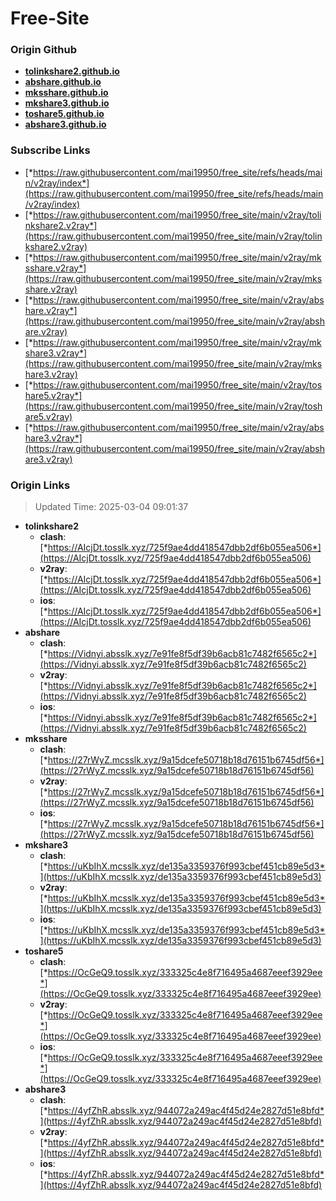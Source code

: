 # Free-Site

### Origin Github

- [**tolinkshare2.github.io**](https://github.com/tolinkshare2/tolinkshare2.github.io)
- [**abshare.github.io**](https://github.com/abshare/abshare.github.io)
- [**mksshare.github.io**](https://github.com/mksshare/mksshare.github.io)
- [**mkshare3.github.io**](https://github.com/mkshare3/mkshare3.github.io)
- [**toshare5.github.io**](https://github.com/toshare5/toshare5.github.io)
- [**abshare3.github.io**](https://github.com/abshare3/abshare3.github.io)

### Subscribe Links

- [*https://raw.githubusercontent.com/mai19950/free_site/refs/heads/main/v2ray/index*](https://raw.githubusercontent.com/mai19950/free_site/refs/heads/main/v2ray/index)
- [*https://raw.githubusercontent.com/mai19950/free_site/main/v2ray/tolinkshare2.v2ray*](https://raw.githubusercontent.com/mai19950/free_site/main/v2ray/tolinkshare2.v2ray)
- [*https://raw.githubusercontent.com/mai19950/free_site/main/v2ray/mksshare.v2ray*](https://raw.githubusercontent.com/mai19950/free_site/main/v2ray/mksshare.v2ray)
- [*https://raw.githubusercontent.com/mai19950/free_site/main/v2ray/abshare.v2ray*](https://raw.githubusercontent.com/mai19950/free_site/main/v2ray/abshare.v2ray)
- [*https://raw.githubusercontent.com/mai19950/free_site/main/v2ray/mkshare3.v2ray*](https://raw.githubusercontent.com/mai19950/free_site/main/v2ray/mkshare3.v2ray)
- [*https://raw.githubusercontent.com/mai19950/free_site/main/v2ray/toshare5.v2ray*](https://raw.githubusercontent.com/mai19950/free_site/main/v2ray/toshare5.v2ray)
- [*https://raw.githubusercontent.com/mai19950/free_site/main/v2ray/abshare3.v2ray*](https://raw.githubusercontent.com/mai19950/free_site/main/v2ray/abshare3.v2ray)

### Origin Links

> Updated Time: 2025-03-04 09:01:37

- **tolinkshare2**
  - **clash**: [*https://AIcjDt.tosslk.xyz/725f9ae4dd418547dbb2df6b055ea506*](https://AIcjDt.tosslk.xyz/725f9ae4dd418547dbb2df6b055ea506)
  - **v2ray**: [*https://AIcjDt.tosslk.xyz/725f9ae4dd418547dbb2df6b055ea506*](https://AIcjDt.tosslk.xyz/725f9ae4dd418547dbb2df6b055ea506)
  - **ios**: [*https://AIcjDt.tosslk.xyz/725f9ae4dd418547dbb2df6b055ea506*](https://AIcjDt.tosslk.xyz/725f9ae4dd418547dbb2df6b055ea506)
- **abshare**
  - **clash**: [*https://Vidnyi.absslk.xyz/7e91fe8f5df39b6acb81c7482f6565c2*](https://Vidnyi.absslk.xyz/7e91fe8f5df39b6acb81c7482f6565c2)
  - **v2ray**: [*https://Vidnyi.absslk.xyz/7e91fe8f5df39b6acb81c7482f6565c2*](https://Vidnyi.absslk.xyz/7e91fe8f5df39b6acb81c7482f6565c2)
  - **ios**: [*https://Vidnyi.absslk.xyz/7e91fe8f5df39b6acb81c7482f6565c2*](https://Vidnyi.absslk.xyz/7e91fe8f5df39b6acb81c7482f6565c2)
- **mksshare**
  - **clash**: [*https://27rWyZ.mcsslk.xyz/9a15dcefe50718b18d76151b6745df56*](https://27rWyZ.mcsslk.xyz/9a15dcefe50718b18d76151b6745df56)
  - **v2ray**: [*https://27rWyZ.mcsslk.xyz/9a15dcefe50718b18d76151b6745df56*](https://27rWyZ.mcsslk.xyz/9a15dcefe50718b18d76151b6745df56)
  - **ios**: [*https://27rWyZ.mcsslk.xyz/9a15dcefe50718b18d76151b6745df56*](https://27rWyZ.mcsslk.xyz/9a15dcefe50718b18d76151b6745df56)
- **mkshare3**
  - **clash**: [*https://uKbIhX.mcsslk.xyz/de135a3359376f993cbef451cb89e5d3*](https://uKbIhX.mcsslk.xyz/de135a3359376f993cbef451cb89e5d3)
  - **v2ray**: [*https://uKbIhX.mcsslk.xyz/de135a3359376f993cbef451cb89e5d3*](https://uKbIhX.mcsslk.xyz/de135a3359376f993cbef451cb89e5d3)
  - **ios**: [*https://uKbIhX.mcsslk.xyz/de135a3359376f993cbef451cb89e5d3*](https://uKbIhX.mcsslk.xyz/de135a3359376f993cbef451cb89e5d3)
- **toshare5**
  - **clash**: [*https://OcGeQ9.tosslk.xyz/333325c4e8f716495a4687eeef3929ee*](https://OcGeQ9.tosslk.xyz/333325c4e8f716495a4687eeef3929ee)
  - **v2ray**: [*https://OcGeQ9.tosslk.xyz/333325c4e8f716495a4687eeef3929ee*](https://OcGeQ9.tosslk.xyz/333325c4e8f716495a4687eeef3929ee)
  - **ios**: [*https://OcGeQ9.tosslk.xyz/333325c4e8f716495a4687eeef3929ee*](https://OcGeQ9.tosslk.xyz/333325c4e8f716495a4687eeef3929ee)
- **abshare3**
  - **clash**: [*https://4yfZhR.absslk.xyz/944072a249ac4f45d24e2827d51e8bfd*](https://4yfZhR.absslk.xyz/944072a249ac4f45d24e2827d51e8bfd)
  - **v2ray**: [*https://4yfZhR.absslk.xyz/944072a249ac4f45d24e2827d51e8bfd*](https://4yfZhR.absslk.xyz/944072a249ac4f45d24e2827d51e8bfd)
  - **ios**: [*https://4yfZhR.absslk.xyz/944072a249ac4f45d24e2827d51e8bfd*](https://4yfZhR.absslk.xyz/944072a249ac4f45d24e2827d51e8bfd)
